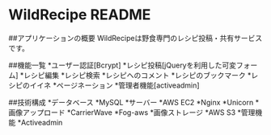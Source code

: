 # WildRecipe README

##アプリケーションの概要
  WildRecipeは野食専門のレシピ投稿・共有サービスです。

##機能一覧
  *ユーザー認証[Bcrypt]
  *レシピ投稿[jQueryを利用した可変フォーム]
  *レシピ編集
  *レシピ検索
  *レシピへのコメント
  *レシピのブックマーク
  *レシピのイイネ
  *ページネーション
  *管理者機能[activeadmin]

##技術構成
  *データベース
    *MySQL
  *サーバー
    *AWS EC2
    *Nginx
    *Unicorn
  *画像アップロード
    *CarrierWave
    *Fog-aws
  *画像ストレージ
    *AWS S3
  *管理機能
    *Activeadmin